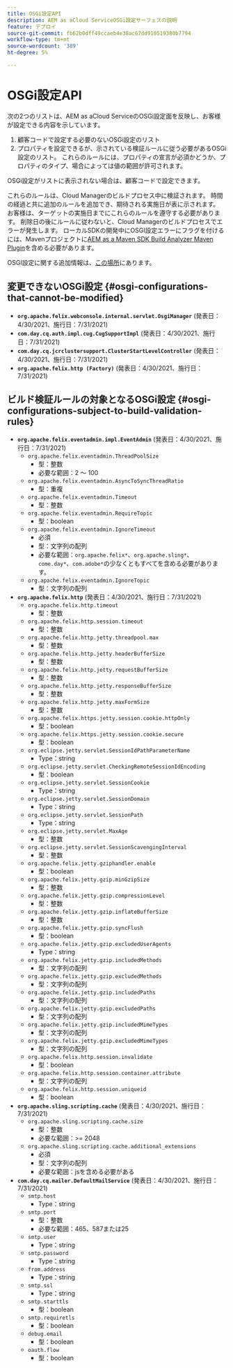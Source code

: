 ```yaml
---
title: OSGi設定API
description: AEM as aCloud ServiceOSGi設定サーフェスの説明
feature: デプロイ
source-git-commit: fb62b0dff49ccaeb4e38ac67dd910519380b7794
workflow-type: tm+mt
source-wordcount: '389'
ht-degree: 5%

---
```



# OSGi設定API

次の2つのリストは、AEM as aCloud ServiceのOSGi設定面を反映し、お客様が設定できる内容を示しています。

1. 顧客コードで設定する必要のないOSGi設定のリスト
1. プロパティを設定できるが、示されている検証ルールに従う必要があるOSGi設定のリスト。 これらのルールには、プロパティの宣言が必須かどうか、プロパティのタイプ、場合によっては値の範囲が許可されます。

OSGi設定がリストに表示されない場合は、顧客コードで設定できます。

これらのルールは、Cloud Managerのビルドプロセス中に検証されます。 時間の経過と共に追加のルールを追加でき、期待される実施日が表に示されます。 お客様は、ターゲットの実施日までにこれらのルールを遵守する必要があります。 削除日の後にルールに従わないと、Cloud Managerのビルドプロセスでエラーが発生します。 ローカルSDKの開発中にOSGI設定エラーにフラグを付けるには、Mavenプロジェクトに[AEM as a Maven SDK Build Analyzer Maven Plugin](https://experienceleague.adobe.com/docs/experience-manager-core-components/using/developing/archetype/build-analyzer-maven-plugin.html)を含める必要があります。

OSGI設定に関する追加情報は、[この場所](/help/implementing/deploying/configuring-osgi.md)にあります。

## 変更できないOSGi設定 {#osgi-configurations-that-cannot-be-modified}

* **`org.apache.felix.webconsole.internal.servlet.OsgiManager`** (発表日：4/30/2021、施行日：7/31/2021)
* **`com.day.cq.auth.impl.cug.CugSupportImpl`** (発表日：4/30/2021、施行日：7/31/2021)
* **`com.day.cq.jcrclustersupport.ClusterStartLevelController`** (発表日：4/30/2021、施行日：7/31/2021)
* **`org.apache.felix.http (Factory)`** (発表日：4/30/2021、施行日：7/31/2021)

## ビルド検証ルールの対象となるOSGi設定 {#osgi-configurations-subject-to-build-validation-rules}

* **`org.apache.felix.eventadmin.impl.EventAdmin`** (発表日：4/30/2021、施行日：7/31/2021)
   * `org.apache.felix.eventadmin.ThreadPoolSize`
      * 型：整数
      * 必要な範囲：2 ～ 100
   * `org.apache.felix.eventadmin.AsyncToSyncThreadRatio`
      * 型：重複
   * `org.apache.felix.eventadmin.Timeout`
      * 型：整数
   * `org.apache.felix.eventadmin.RequireTopic`
      * 型：boolean
   * `org.apache.felix.eventadmin.IgnoreTimeout`
      * 必須
      * 型：文字列の配列
      * 必要な範囲：`org.apache.felix*`、`org.apache.sling*`、`come.day*`、`com.adobe*`の少なくともすべてを含める必要があります。
   * `org.apache.felix.eventadmin.IgnoreTopic`
      * 型：文字列の配列
* **`org.apache.felix.http`** (発表日：4/30/2021、施行日：7/31/2021)
   * `org.apache.felix.http.timeout`
      * 型：整数
   * `org.apache.felix.http.session.timeout`
      * 型：整数
   * `org.apache.felix.http.jetty.threadpool.max`
      * 型：整数
   * `org.apache.felix.http.jetty.headerBufferSize`
      * 型：整数
   * `org.apache.felix.http.jetty.requestBufferSize`
      * 型：整数
   * `org.apache.felix.http.jetty.responseBufferSize`
      * 型：整数
   * `org.apache.felix.http.jetty.maxFormSize`
      * 型：整数
   * `org.apache.felix.https.jetty.session.cookie.httpOnly`
      * 型：boolean
   * `org.apache.felix.https.jetty.session.cookie.secure`
      * 型：boolean
   * `org.eclipse.jetty.servlet.SessionIdPathParameterName`
      * Type：string
   * `org.eclipse.jetty.servlet.CheckingRemoteSessionIdEncoding`
      * 型：boolean
   * `org.eclipse.jetty.servlet.SessionCookie`
      * Type：string
   * `org.eclipse.jetty.servlet.SessionDomain`
      * Type：string
   * `org.eclipse.jetty.servlet.SessionPath`
      * Type：string
   * `org.eclipse.jetty.servlet.MaxAge`
      * 型：整数
   * `org.eclipse.jetty.servlet.SessionScavengingInterval`
      * 型：整数
   * `org.apache.felix.jetty.gziphandler.enable`
      * 型：boolean
   * `org.apache.felix.jetty.gzip.minGzipSize`
      * 型：整数
   * `org.apache.felix.jetty.gzip.compressionLevel`
      * 型：整数
   * `org.apache.felix.jetty.gzip.inflateBufferSize`
      * 型：整数
   * `org.apache.felix.jetty.gzip.syncFlush`
      * 型：boolean
   * `org.apache.felix.jetty.gzip.excludedUserAgents`
      * Type：string
   * `org.apache.felix.jetty.gzip.includedMethods`
      * 型：文字列の配列
   * `org.apache.felix.jetty.gzip.excludedMethods`
      * 型：文字列の配列
   * `org.apache.felix.jetty.gzip.includedPaths`
      * 型：文字列の配列
   * `org.apache.felix.jetty.gzip.excludedPaths`
      * 型：文字列の配列
   * `org.apache.felix.jetty.gzip.includedMimeTypes`
      * 型：文字列の配列
   * `org.apache.felix.jetty.gzip.excludedMimeTypes`
      * 型：文字列の配列
   * `org.apache.felix.http.session.invalidate`
      * 型：boolean
   * `org.apache.felix.http.session.container.attribute`
      * 型：文字列の配列
   * `org.apache.felix.http.session.uniqueid`
      * 型：boolean
* **`org.apache.sling.scripting.cache`** (発表日：4/30/2021、施行日：7/31/2021)
   * `org.apache.sling.scripting.cache.size`
      * 型：整数
      * 必要な範囲：>= 2048
   * `org.apache.sling.scripting.cache.additional_extensions`
      * 必須
      * 型：文字列の配列
      * 必要な範囲：jsを含める必要がある
* **`com.day.cq.mailer.DefaultMailService`** (発表日：4/30/2021、施行日：7/31/2021)
   * `smtp.host`
      * Type：string
   * `smtp.port`
      * 型：整数
      * 必要な範囲：465、587または25
   * `smtp.user`
      * Type：string
   * `smtp.password`
      * Type：string
   * `from.address`
      * Type：string
   * `smtp.ssl`
      * Type：string
   * `smtp.starttls`
      * 型：boolean
   * `smtp.requiretls`
      * 型：boolean
   * `debug.email`
      * 型：boolean
   * `oauth.flow`
      * 型：boolean
